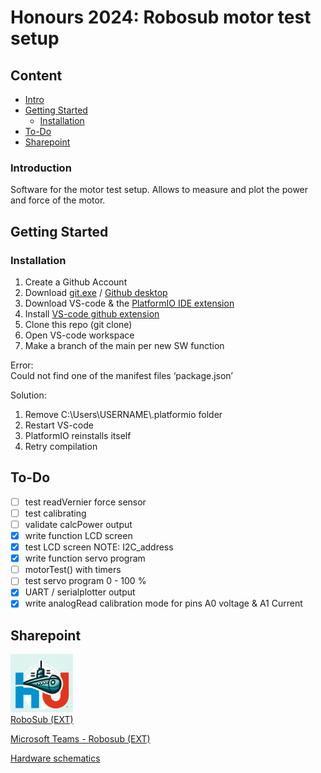 
# Honours 2024: Robosub motor test setup

## Content

- [Intro](#Introduction)
- [Getting Started](#getting-started)
  - [Installation](#Installation)
- [To-Do](#to-do)
- [Sharepoint](#sharepoint)

### Introduction
Software for the motor test setup. Allows to measure and plot the power and force of the motor.

## Getting Started

### Installation 
1. Create a Github Account
2. Download [git.exe](https://git-scm.com/downloads) / [Github desktop](https://desktop.github.com/) 
3. Download VS-code & the [PlatformIO IDE extension](https://platformio.org/install/ide?install=vscode)
4. Install [VS-code github extension](https://marketplace.visualstudio.com/items?itemName=GitHub.vscode-pull-request-github)
6. Clone this repo (git clone)
7. Open VS-code workspace
8. Make a branch of the main per new SW function

Error:  
Could not find one of the manifest files ‘package.json’

Solution:  
1. Remove C:\Users\USERNAME\\.platformio folder
2. Restart VS-code
3. PlatformIO reinstalls itself
4. Retry compilation

## To-Do
- [ ] test readVernier force sensor
- [ ] test calibrating
- [ ] validate calcPower output
- [X] write function LCD screen
- [X] test LCD screen NOTE: I2C_address
- [X] write function servo program
- [ ] motorTest() with timers
- [ ] test servo program 0 - 100 %
- [x] UART / serialplotter output
- [x] write analogRead calibration mode for pins A0 voltage & A1 Current

## Sharepoint
<a href="https://hogeschoolutrecht.sharepoint.com/sites/ext_Onderzoek_robosub/Gedeelde%20documenten/Forms/AllItems.aspx" target="_blank"><img src="images/RoboSub_logo.png" alt="logo RoboSub"  width="100"/> <br> RoboSub (EXT) </a>

[Microsoft Teams - Robosub (EXT)](https://teams.microsoft.com/l/team/19%3A15CCBrzAxFNYSKObK1CGoetBEwihwAm-_twrglIF83A1%40thread.tacv2/conversations?groupId=6f8a9cd1-c804-4121-ba97-c6f4a1464002&tenantId=98932909-9a5a-4d18-ace4-7236b5b5e11d) 

<a href="https://hogeschoolutrecht.sharepoint.com/:f:/s/int_Onderwijs_honours-2023/Eiajz2l_SetFsb1aE4gwhkwBwOuPde7210CmGLjKcM_mBA?e=UAcvJS" target="_blank">Hardware schematics </a>
